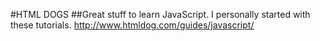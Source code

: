 #HTML DOGS
##Great stuff to learn JavaScript. I personally started with these tutorials.
http://www.htmldog.com/guides/javascript/

